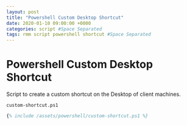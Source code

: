 ```yaml
---
layout: post
title: "Powershell Custom Desktop Shortcut"
date: 2020-01-10 09:00:00 +0000
categories: script #Space Separated
tags: rmm script powershell shortcut #Space Separated
---
```


# Powershell Custom Desktop Shortcut

Script to create a custom shortcut on the Desktop of client machines.

`custom-shortcut.ps1`

```ps
{% include /assets/powershell/custom-shortcut.ps1 %}
```